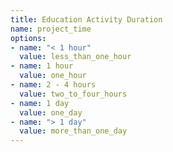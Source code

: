 ```yaml
---
title: Education Activity Duration
name: project_time
options:
- name: "< 1 hour"
  value: less_than_one_hour
- name: 1 hour
  value: one_hour
- name: 2 - 4 hours
  value: two_to_four_hours
- name: 1 day
  value: one_day
- name: "> 1 day"
  value: more_than_one_day
---
```


